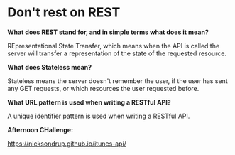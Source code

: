 # Don't rest on REST

**What does REST stand for, and in simple terms what does it mean?**

REpresentational State Transfer, which means when the API is called the server will transfer a representation of the state of the requested resource. 

**What does Stateless mean?**

Stateless means the server doesn't remember the user, if the user has sent any GET requests, or which resources the user requested before.

**What URL pattern is used when writing a RESTful API?**

A unique identifier pattern is used when writing a RESTful API. 

**Afternoon CHallenge:**

https://nicksondrup.github.io/itunes-api/